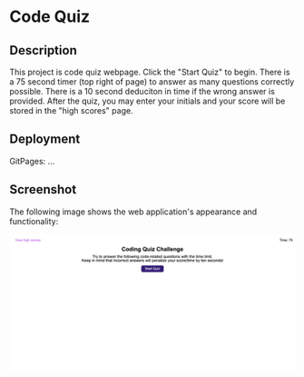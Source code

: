 # Code Quiz

## Description

This project is code quiz webpage. Click the "Start Quiz" to begin. There is a 75 second timer (top right of page) to answer as many questions correctly possible. There is a 10 second deduciton in time if the wrong answer is provided. After the quiz, you may enter your initials and your score will be stored in the "high scores" page.

## Deployment

GitPages: ...

## Screenshot

The following image shows the web application's appearance and functionality:

![Screen shot of page](/assets/images/screenshot.png)
